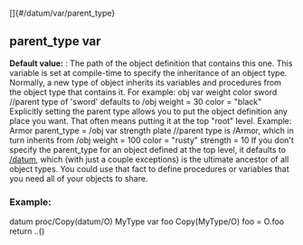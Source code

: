 []{#/datum/var/parent_type}
## parent_type var
**Default value:**
:   The path of the object definition that contains this one.
This variable is set at compile-time to specify the inheritance of an
object type. Normally, a new type of object inherits its variables and
procedures from the object type that contains it. For example: obj var
weight color sword //parent type of \'sword\' defaults to /obj weight =
30 color = \"black\"
Explicitly setting the parent type allows you to put the object
definition any place you want. That often means putting it at the top
\"root\" level. Example: Armor parent_type = /obj var strength plate
//parent type is /Armor, which in turn inherits from /obj weight = 100
color = \"rusty\" strength = 10
If you don\'t specify the parent_type for an object defined at the top
level, it defaults to [/datum](#/datum), which (with just a couple
exceptions) is the ultimate ancestor of all object types. You could use
that fact to define procedures or variables that you need all of your
objects to share.
### Example:
datum proc/Copy(datum/O) MyType var foo Copy(MyType/O) foo = O.foo
return ..()